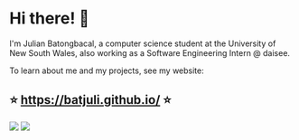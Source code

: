 # Hi there! :wave:

I'm Julian Batongbacal, a computer science student at the University of New South Wales, also working as a Software Engineering Intern @ daisee.

To learn about me and my projects, see my website:

## :star: https://batjuli.github.io/ :star:


<img src="https://github-readme-stats.vercel.app/api?username=batjuli&custom_title=GitHub%20Stats&count_private=true&include_all_commits=true&show_icons=true&title_color=ffe08f&bg_color=181818&hide_border=true&text_color=ffffff&icon_color=cbffff"/>
<img src="https://github-readme-stats.vercel.app/api/top-langs/?username=batjuli&langs_count=10&layout=compact&title_color=ffe08f&bg_color=181818&hide_border=true&text_color=ffffff&icon_color=cbffff"" />
